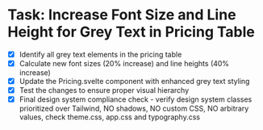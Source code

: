 # Task: Increase Font Size and Line Height for Grey Text in Pricing Table

- [x] Identify all grey text elements in the pricing table
- [x] Calculate new font sizes (20% increase) and line heights (40% increase)
- [x] Update the Pricing.svelte component with enhanced grey text styling
- [x] Test the changes to ensure proper visual hierarchy
- [x] Final design system compliance check - verify design system classes prioritized over Tailwind, NO shadows, NO custom CSS, NO arbitrary values, check theme.css, app.css and typography.css